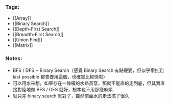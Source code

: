 ### Tags:
- [[Array]]
- [[Binary Search]]
- [[Depth-First Search]]
- [[Breadth-First Search]]
- [[Union Find]]
- [[Matrix]]
### Notes:
- BFS / DFS + Binary Search（感覺 Binary Search 有點硬要，但似乎牽扯到 last possible 都會要用這個，也確實比較快啦）
- 可以用水來想，如果存在一條橫的水路貫穿，那就不能直的走到底，但其實直接對陸地做 BFS / DFS 就好，根本也不用那麼麻煩
- 就只差 binary search 就對了，雖然前面水的走法搞了很久

